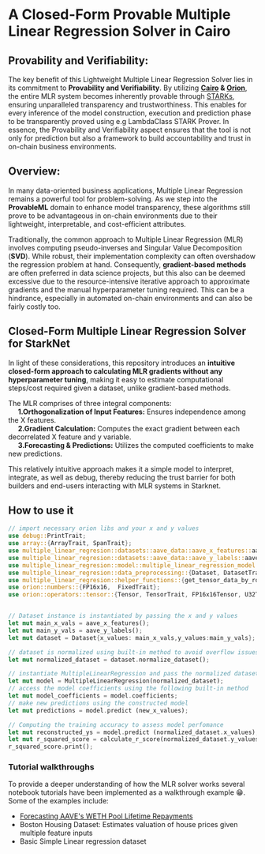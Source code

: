 # A Closed-Form Provable Multiple Linear Regression Solver in Cairo

## Provability and Verifiability:
The key benefit of this Lightweight Multiple Linear Regression Solver lies in its commitment to <b>Provability and Verifiability</b>. By utilizing <b>[Cairo](https://www.cairo-lang.org/) & [Orion](https://github.com/gizatechxyz/orion)</b>, the entire MLR system becomes inherently provable through [STARKs](https://starkware.co/stark/), ensuring unparalleled transparency and trustworthiness. This enables for every inference of the model construction, execution and prediction phase to be transparently proved using e.g LambdaClass STARK Prover. In essence, the Provability and Verifiability aspect ensures that the tool is not only for prediction but also a framework to build accountability and trust in on-chain business environments. 

## Overview:
In many data-oriented business applications, Multiple Linear Regression remains a powerful tool for problem-solving. As we step into the <b>ProvableML</b> domain to enhance model transparency, these algorithms still prove to be advantageous in on-chain environments due to their lightweight, interpretable, and cost-efficient attributes. 

Traditionally, the common approach to Multiple Linear Regression (MLR) involves computing pseudo-inverses and Singular Value Decomposition (<b>SVD</b>). While robust, their implementation complexity can often overshadow the regression problem at hand. Consequently, <b>gradient-based methods</b> are often preferred in data science projects, but this also can be deemed excessive due to the resource-intensive iterative approach to approximate gradients and the manual hyperparameter tuning required. This can be a hindrance, especially in automated on-chain environments and can also be fairly costly too.

## Closed-Form Multiple Linear Regression Solver for StarkNet
In light of these considerations, this repository introduces an <b>intuitive closed-form approach  to calculating MLR gradients without any hyperparameter tuning</b>, making it easy to estimate computational steps/cost required given a dataset, unlike gradient-based methods.

The MLR comprises of three integral components:\
    &nbsp;&nbsp;&nbsp;&nbsp;&nbsp;<b>1.Orthogonalization of Input Features:</b> Ensures independence among the X features.\
    &nbsp;&nbsp;&nbsp;&nbsp;&nbsp;<b>2.Gradient Calculation:</b> Computes the exact gradient  between each decorrelated X feature and y variable.\
    &nbsp;&nbsp;&nbsp;&nbsp;&nbsp;<b>3.Forecasting & Predictions:</b> Utilizes the computed coefficients to make new predictions.

This relatively intuitive approach makes it a simple model to interpret, integrate, as well as debug, thereby reducing the trust barrier for both builders and end-users interacting with MLR systems in Starknet. 

## How to use it
```rust
// import necessary orion libs and your x and y values 
use debug::PrintTrait;
use array::{ArrayTrait, SpanTrait};
use multiple_linear_regresion::datasets::aave_data::aave_x_features::aave_x_features;
use multiple_linear_regresion::datasets::aave_data::aave_y_labels::aave_y_labels; 
use multiple_linear_regresion::model::multiple_linear_regression_model::{MultipleLinearRegressionModel, MultipleLinearRegression, MultipleLinearRegressionModelTrait};
use multiple_linear_regresion::data_preprocessing::{Dataset, DatasetTrait};
use multiple_linear_regresion::helper_functions::{get_tensor_data_by_row, transpose_tensor, calculate_mean , calculate_r_score, normalize_user_x_inputs, rescale_predictions};
use orion::numbers::{FP16x16,  FixedTrait};
use orion::operators::tensor::{Tensor, TensorTrait, FP16x16Tensor, U32Tensor, U32TensorAdd, FP16x16TensorSub, FP16x16TensorAdd, FP16x16TensorDiv, FP16x16TensorMul};


// Dataset instance is instantiated by passing the x and y values
let mut main_x_vals = aave_x_features();
let mut main_y_vals = aave_y_labels();
let mut dataset = Dataset{x_values: main_x_vals,y_values:main_y_vals};

// dataset is normalized using built-in method to avoid overflow issues in subsequent steps
let mut normalized_dataset = dataset.normalize_dataset();

// instantiate MultipleLinearRegression and pass the normalized dataset. This will fit the model to the provided dataset.
let mut model = MultipleLinearRegression(normalized_dataset);
// access the model coefficients using the following built-in method
let mut model_coefficients = model.coefficients; 
// make new predictions using the constructed model 
let mut predictions = model.predict (new_x_values);

// Computing the training accuracy to assess model perfomance
let mut reconstructed_ys = model.predict (normalized_dataset.x_values);
let mut r_squared_score = calculate_r_score(normalized_dataset.y_values,reconstructed_ys);
r_squared_score.print(); 
```
### Tutorial walkthroughs
To provide a deeper understanding of how the MLR solver works several notebook tutorials have been implemented as a walkthrough example 😁. Some of the examples include:
- [Forecasting AAVE's WETH Pool Lifetime Repayments](tutorial/Provable_Multiple_Linear%20Regression_AAVE.md)
- Boston Housing Dataset: Estimates valuation of house prices given multiple feature inputs
- Basic Simple Linear regression dataset
